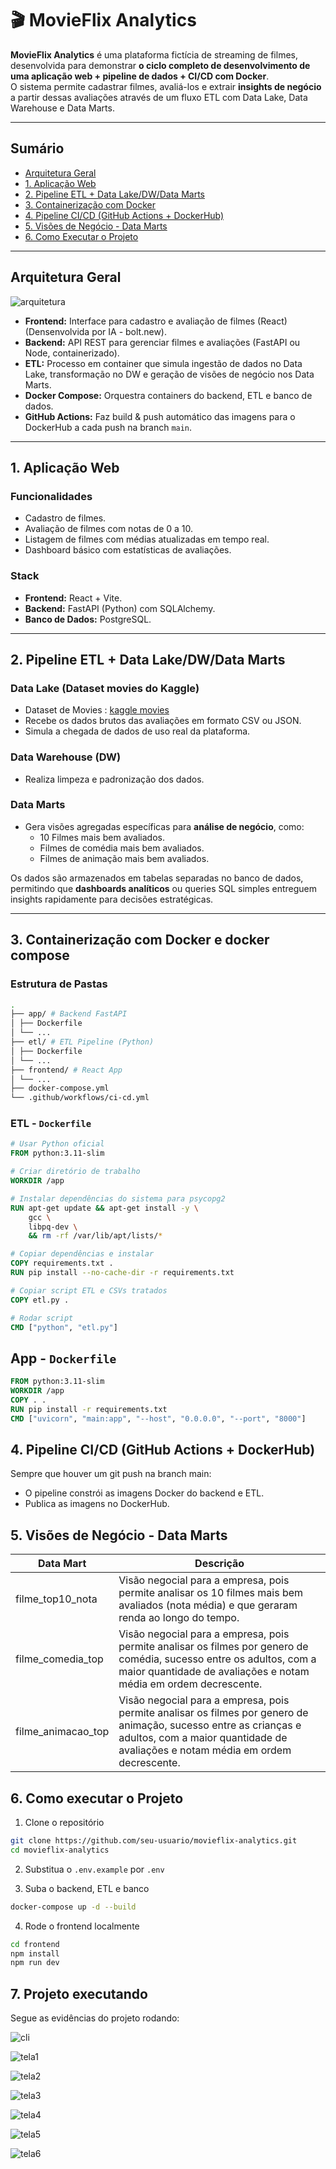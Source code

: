 # 🎬 MovieFlix Analytics

**MovieFlix Analytics** é uma plataforma fictícia de streaming de filmes, desenvolvida para demonstrar **o ciclo completo de desenvolvimento de uma aplicação web + pipeline de dados + CI/CD com Docker**.  
O sistema permite cadastrar filmes, avaliá-los e extrair **insights de negócio** a partir dessas avaliações através de um fluxo ETL com Data Lake, Data Warehouse e Data Marts.

---

## Sumário

- [Arquitetura Geral](#-arquitetura-geral)
- [1. Aplicação Web](#1-aplicação-web)
- [2. Pipeline ETL + Data Lake/DW/Data Marts](#2-pipeline-etl--data-lakedwdata-marts)
- [3. Containerização com Docker](#3-containerização-com-docker)
- [4. Pipeline CI/CD (GitHub Actions + DockerHub)](#4-pipeline-cicd-github-actions--dockerhub)
- [5. Visões de Negócio - Data Marts](#5-visões-de-negócio---data-marts)
- [6. Como Executar o Projeto](#6-como-executar-o-projeto)


---

## Arquitetura Geral




![arquitetura](./assets/Arquitetura_DevOp.png)


- **Frontend:** Interface para cadastro e avaliação de filmes (React) (Densenvolvida por IA - bolt.new).
- **Backend:** API REST para gerenciar filmes e avaliações (FastAPI ou Node, containerizado).
- **ETL:** Processo em container que simula ingestão de dados no Data Lake, transformação no DW e geração de visões de negócio nos Data Marts.
- **Docker Compose:** Orquestra containers do backend, ETL e banco de dados.
- **GitHub Actions:** Faz build & push automático das imagens para o DockerHub a cada push na branch `main`.

---

## 1. Aplicação Web

###  Funcionalidades
- Cadastro de filmes.
- Avaliação de filmes com notas de 0 a 10.
- Listagem de filmes com médias atualizadas em tempo real.
- Dashboard básico com estatísticas de avaliações.

### Stack
- **Frontend:** React + Vite.
- **Backend:** FastAPI (Python) com SQLAlchemy.
- **Banco de Dados:** PostgreSQL.

---

## 2.  Pipeline ETL + Data Lake/DW/Data Marts


###  Data Lake (Dataset movies do Kaggle)

- Dataset de Movies : [kaggle movies](https://www.kaggle.com/datasets/rounakbanik/the-movies-dataset/data)
- Recebe os dados brutos das avaliações em formato CSV ou JSON.
- Simula a chegada de dados de uso real da plataforma.

### Data Warehouse (DW)
- Realiza limpeza e padronização dos dados.

### Data Marts
- Gera visões agregadas específicas para **análise de negócio**, como:
  - 10 Filmes mais bem avaliados.
  - Filmes de comédia mais bem avaliados.
  - Filmes de animação mais bem avaliados.

Os dados são armazenados em tabelas separadas no banco de dados, permitindo que **dashboards analíticos** ou queries SQL simples entreguem insights rapidamente para decisões estratégicas.

---

## 3. Containerização com Docker e docker compose

###  Estrutura de Pastas


```bash
.
├── app/ # Backend FastAPI
│ ├── Dockerfile
│ └── ...
├── etl/ # ETL Pipeline (Python)
│ ├── Dockerfile
│ └── ...
├── frontend/ # React App
│ └── ...
├── docker-compose.yml
└── .github/workflows/ci-cd.yml
```


### ETL - `Dockerfile`

```dockerfile
# Usar Python oficial
FROM python:3.11-slim

# Criar diretório de trabalho
WORKDIR /app

# Instalar dependências do sistema para psycopg2
RUN apt-get update && apt-get install -y \
    gcc \
    libpq-dev \
    && rm -rf /var/lib/apt/lists/*

# Copiar dependências e instalar
COPY requirements.txt .
RUN pip install --no-cache-dir -r requirements.txt

# Copiar script ETL e CSVs tratados
COPY etl.py .

# Rodar script
CMD ["python", "etl.py"]

```

## App - `Dockerfile`

```dockerfile
FROM python:3.11-slim
WORKDIR /app
COPY . .
RUN pip install -r requirements.txt
CMD ["uvicorn", "main:app", "--host", "0.0.0.0", "--port", "8000"]
```




## 4. Pipeline CI/CD (GitHub Actions + DockerHub)

Sempre que houver um git push na branch main:

- O pipeline constrói as imagens Docker do backend e ETL.
- Publica as imagens no DockerHub.


## 5. Visões de Negócio - Data Marts

| Data Mart                   | Descrição                                                                 |
|-----------------------------|----------------------------------------------------------------------------|
| filme_top10_nota     | Visão negocial para a empresa, pois permite analisar os 10 filmes mais bem avaliados (nota média) e que geraram renda ao longo do tempo.       |
| filme_comedia_top     | Visão negocial para a empresa, pois permite analisar os filmes por genero de comédia, sucesso entre os adultos, com a maior quantidade de avaliações e notam média em ordem decrescente.                |
| filme_animacao_top   | Visão negocial para a empresa, pois permite analisar os filmes por genero de animação, sucesso entre as crianças e adultos, com a maior quantidade de avaliações e notam média em ordem decrescente.      |




## 6. Como executar o Projeto


1. Clone o repositório

```bash
git clone https://github.com/seu-usuario/movieflix-analytics.git
cd movieflix-analytics
```

2. Substitua o `.env.example` por `.env` 

3. Suba o backend, ETL e banco

```bash
docker-compose up -d --build
```

4. Rode o frontend localmente

```bash
cd frontend
npm install
npm run dev
```


## 7. Projeto executando


Segue as evidências do projeto rodando:


![cli](./assets/terminal.png)


![tela1](./assets/tela1.png)

![tela2](./assets/tela2.png)

![tela3](./assets/tela3.png)

![tela4](./assets/tela4.png)

![tela5](./assets/tela5.png)

![tela6](./assets/tela6.png)




